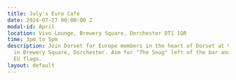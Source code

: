 ```yaml
---
title: July's Euro Cafe
date: 2024-07-27 00:00:00 Z
modal-id: April
location: Vivo Lounge, Brewery Square, Dorchester DT1 1QR
time: 3pm to 5pm
description: Join Dorset for Europe members in the heart of Dorset at Vivo Lounge
  in Brewery Square, Dorchester. Aim for "The Snug" left of the bar and look for the
  EU flags.
layout: default
---
```

